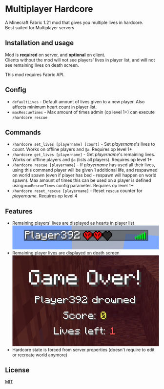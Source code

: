 # Multiplayer Hardcore

A Minecraft Fabric 1.21 mod that gives you multiple lives in hardcore.\
Best suited for Multiplayer servers.

## Installation and usage

Mod is **required** on server, and **optional** on client.\
Clients without the mod will not see players' lives in player list, and will not see remaining lives on death screen.

This mod requires Fabric API.

## Config

- `defaultLives` - Default amount of lives given to a new player. Also affects minimum heart count in player list.
- `maxRescueTimes` - Max amount of times admin (op level 1+) can execute `/hardcore rescue`

## Commands

- `/hardcore set_lives [playername] [count]` - Set *playername*'s lives to *count*. Works on offline players and `@a`. Requires op level 1+
- `/hardcore get_lives [playername]` - Get *playername*'s remaining lives. Works on offline players and `@a` (lists all players). Requires op level 1+
- `/hardcore rescue [playername]` - If *playername* has used all their lives, using this command player will be given 1 additional life, and respawned on world spawn (even if player has bed - respawn will happen on world spawn). Max amount of times this can be used on a player is defined using `maxRescueTimes` config parameter. Requires op level 1+
- `/hardcore reset_rescue [playername]` - Reset `rescue` counter for *playername*. Requires op level 4

## Features

- Remaining players\' lives are displayed as hearts in player list
![img.png](.github/player-iist.png)
- Remaining player lives are displayed on death screen
![img.png](.github/death-screen.png)
- Hardcore state is forced from server.properties (doesn't require to edit or recreate world anymore)

## License

[MIT](LICENSE)
